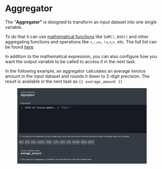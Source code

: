 # Aggregator

The "**Aggregator"** is designed to transform an input dataset into one single variable.

To do that it can use [mathematical functions](../mathematical-functions.md) like `SUM()`, `AVG()` and other aggregating functions and operations like `+`,`-`,`==`, `!=`,`<`,`>`. etc. The full list can be found [here](../mathematical-functions.md#arithmetical-and-logical-operations)

In addition to the mathematical expression, you can also configure how you want the output variable to be called to access it in the next task.

In the following example, an aggregator calculates an average invoice amount in the input dataset and rounds it down to 2-digit precision. The result is available in the next task as `{{ average_amount }}`

<figure><img src="../../.gitbook/assets/Screenshot 2024-04-29 at 19.59.22.png" alt=""><figcaption></figcaption></figure>
